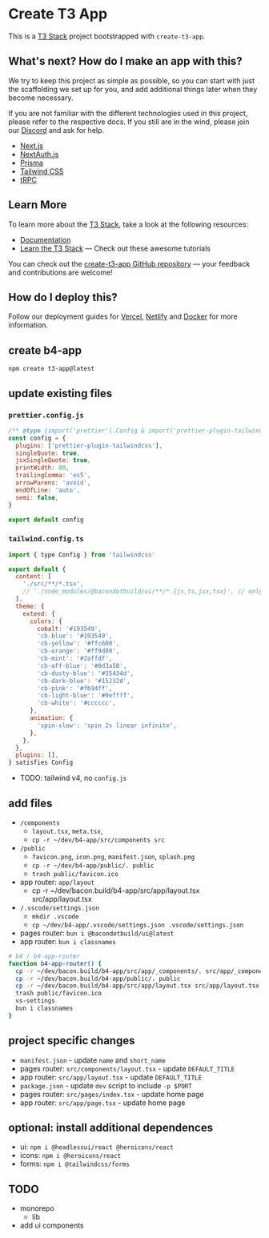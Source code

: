 # Create T3 App

This is a [T3 Stack](https://create.t3.gg/) project bootstrapped with `create-t3-app`.

## What's next? How do I make an app with this?

We try to keep this project as simple as possible, so you can start with just the scaffolding we set up for you, and add additional things later when they become necessary.

If you are not familiar with the different technologies used in this project, please refer to the respective docs. If you still are in the wind, please join our [Discord](https://t3.gg/discord) and ask for help.

- [Next.js](https://nextjs.org)
- [NextAuth.js](https://next-auth.js.org)
- [Prisma](https://prisma.io)
- [Tailwind CSS](https://tailwindcss.com)
- [tRPC](https://trpc.io)

## Learn More

To learn more about the [T3 Stack](https://create.t3.gg/), take a look at the following resources:

- [Documentation](https://create.t3.gg/)
- [Learn the T3 Stack](https://create.t3.gg/en/faq#what-learning-resources-are-currently-available) — Check out these awesome tutorials

You can check out the [create-t3-app GitHub repository](https://github.com/t3-oss/create-t3-app) — your feedback and contributions are welcome!

## How do I deploy this?

Follow our deployment guides for [Vercel](https://create.t3.gg/en/deployment/vercel), [Netlify](https://create.t3.gg/en/deployment/netlify) and [Docker](https://create.t3.gg/en/deployment/docker) for more information.

## create b4-app

`npm create t3-app@latest`

## update existing files

### `prettier.config.js`

```js
/** @type {import('prettier').Config & import('prettier-plugin-tailwindcss').PluginOptions} */
const config = {
  plugins: ['prettier-plugin-tailwindcss'],
  singleQuote: true,
  jsxSingleQuote: true,
  printWidth: 80,
  trailingComma: 'es5',
  arrowParens: 'avoid',
  endOfLine: 'auto',
  semi: false,
}

export default config
```

### `tailwind.config.ts`

```js
import { type Config } from 'tailwindcss'

export default {
  content: [
    './src/**/*.tsx',
    // './node_modules/@bacondotbuild/ui/**/*.{js,ts,jsx,tsx}', // only for pages router
  ],
  theme: {
    extend: {
      colors: {
        cobalt: '#193549',
        'cb-blue': '#193549',
        'cb-yellow': '#ffc600',
        'cb-orange': '#ff9d00',
        'cb-mint': '#2affdf',
        'cb-off-blue': '#0d3a58',
        'cb-dusty-blue': '#35434d',
        'cb-dark-blue': '#15232d',
        'cb-pink': '#fb94ff',
        'cb-light-blue': '#9effff',
        'cb-white': '#cccccc',
      },
      animation: {
        'spin-slow': 'spin 2s linear infinite',
      },
    },
  },
  plugins: [],
} satisfies Config
```

- TODO: tailwind v4, no `config.js`

## add files

- `/components`
  - `layout.tsx`, `meta.tsx`,
  - `cp -r ~/dev/b4-app/src/components src`
- `/public`
  - `favicon.png`, `icon.png`, `manifest.json`, `splash.png`
  - `cp -r ~/dev/b4-app/public/. public`
  - `trash public/favicon.ico`
- app router: `app/layout`
  - cp -r ~/dev/bacon.build/b4-app/src/app/layout.tsx src/app/layout.tsx
- `/.vscode/settings.json`
  - `mkdir .vscode`
  - `cp ~/dev/b4-app/.vscode/settings.json .vscode/settings.json`
- pages router: `bun i @bacondotbuild/ui@latest`
- app router: `bun i classnames`

```bash
# b4 / b4-app-router
function b4-app-router() {
  cp -r ~/dev/bacon.build/b4-app/src/app/_components/. src/app/_components
  cp -r ~/dev/bacon.build/b4-app/public/. public
  cp -r ~/dev/bacon.build/b4-app/src/app/layout.tsx src/app/layout.tsx
  trash public/favicon.ico
  vs-settings
  bun i classnames
}
```

## project specific changes

- `manifest.json` - update `name` and `short_name`
- pages router: `src/components/layout.tsx` - update `DEFAULT_TITLE`
- app router: `src/app/layout.tsx` - update `DEFAULT_TITLE`
- `package.json` - update `dev` script to include `-p $PORT`
- pages router: `src/pages/index.tsx` - update home page
- app router: `src/app/page.tsx` - update home page

## optional: install additional dependences

- ui: `npm i @headlessui/react @heroicons/react`
- icons: `npm i @heroicons/react`
- forms: `npm i @tailwindcss/forms`

## TODO

- monorepo
  - lib
- add ui components
